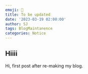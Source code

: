 ```yaml
---
emoji: 🌱
title: To be updated
date: '2023-03-19 02:00:00'
author: SJ
tags: BlogMaintanence
categories: Notice
---
```


## Hiiii
Hi, first post after re-making my blog.


```toc

```
